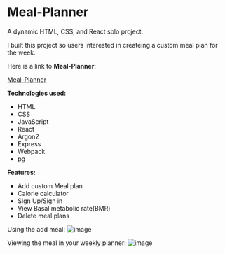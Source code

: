 # Meal-Planner

A dynamic HTML, CSS, and React solo project.

I built this project so users interested in createing a custom meal plan for the week. 

Here is a link to **Meal-Planner**:

[Meal-Planner](https://food-planner.kforal.com/calculator)

**Technologies used:**
- HTML
- CSS
- JavaScript
- React
- Argon2
- Express
- Webpack
- pg

**Features:**

- Add custom Meal plan
- Calorie calculator
- Sign Up/Sign in
- View Basal metabolic rate(BMR)
- Delete meal plans

Using the add meal: ![image](https://github.com/kyle-foral/Calorie-App/assets/126129416/d044d310-552a-463f-875d-dd61c1bab544)

Viewing the meal in your weekly planner: ![image](https://github.com/kyle-foral/Calorie-App/assets/126129416/f60aa579-901b-4aa6-a29c-b0f1f92fe742)


